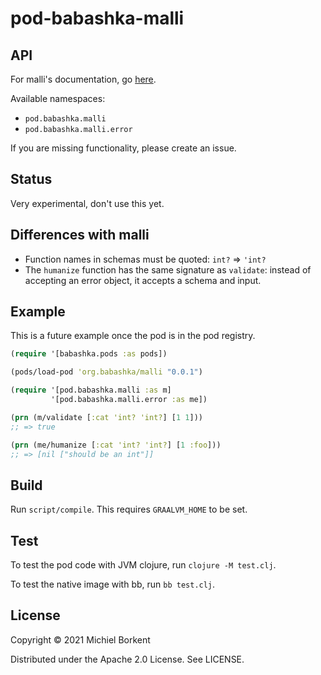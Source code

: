 # pod-babashka-malli

## API

For malli's documentation, go [here](https://github.com/metosin/malli).

Available namespaces:

- `pod.babashka.malli`
- `pod.babashka.malli.error`

If you are missing functionality, please create an issue.

## Status

Very experimental, don't use this yet.

## Differences with malli

- Function names in schemas must be quoted: `int?` => `'int?`
- The `humanize` function has the same signature as `validate`: instead of
  accepting an error object, it accepts a schema and input.

## Example

This is a future example once the pod is in the pod registry.

``` clojure
(require '[babashka.pods :as pods])

(pods/load-pod 'org.babashka/malli "0.0.1")

(require '[pod.babashka.malli :as m]
         '[pod.babashka.malli.error :as me])

(prn (m/validate [:cat 'int? 'int?] [1 1]))
;; => true

(prn (me/humanize [:cat 'int? 'int?] [1 :foo]))
;; => [nil ["should be an int"]]
```

## Build

Run `script/compile`. This requires `GRAALVM_HOME` to be set.

## Test

To test the pod code with JVM clojure, run `clojure -M test.clj`.

To test the native image with bb, run `bb test.clj`.

## License

Copyright © 2021 Michiel Borkent

Distributed under the Apache 2.0 License. See LICENSE.
